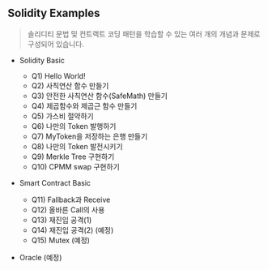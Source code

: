 ## Solidity Examples

> 솔리디티 문법 및 컨트랙트 코딩 패턴을 학습할 수 있는 여러 개의 개념과 문제로 구성되어 있습니다.

* Solidity Basic

  + Q1) Hello World!
  + Q2) 사칙연산 함수 만들기
  + Q3) 안전한 사칙연산 함수(SafeMath) 만들기
  + Q4) 제곱함수와 제곱근 함수 만들기
  + Q5) 가스비 절약하기
  + Q6) 나만의 Token 발행하기
  + Q7) MyToken을 저장하는 은행 만들기
  + Q8) 나만의 Token 발전시키기
  + Q9) Merkle Tree 구현하기
  + Q10) CPMM swap 구현하기

* Smart Contract Basic

  + Q11) Fallback과 Receive
  + Q12) 올바른 Call의 사용
  + Q13) 재진입 공격(1)
  + Q14) 재진입 공격(2) (예정)
  + Q15) Mutex (예정)

* Oracle (예정)
